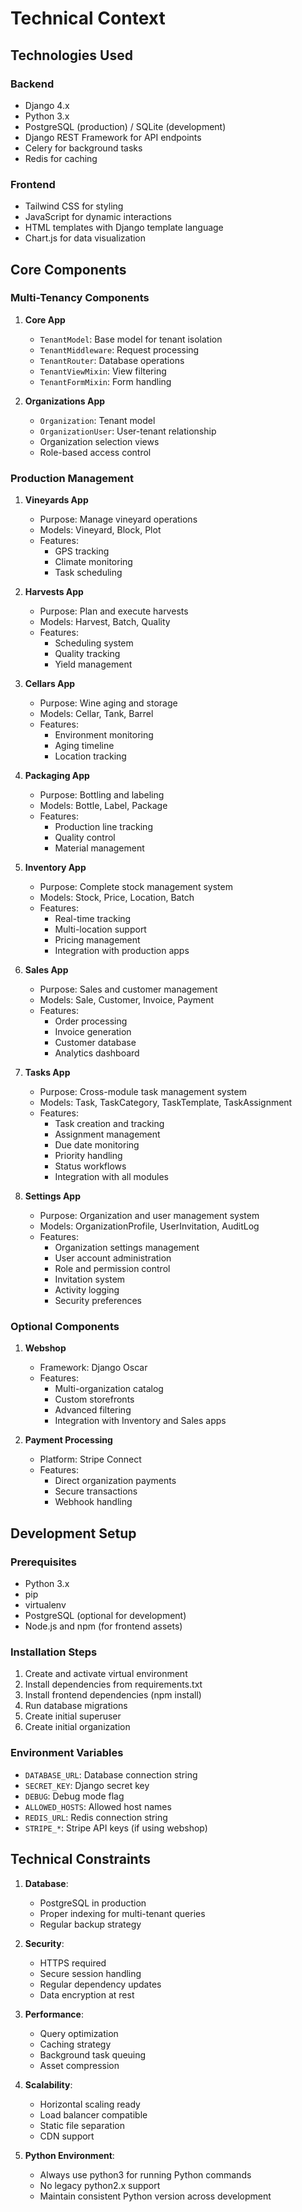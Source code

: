 # Technical Context

## Technologies Used

### Backend
- Django 4.x
- Python 3.x
- PostgreSQL (production) / SQLite (development)
- Django REST Framework for API endpoints
- Celery for background tasks
- Redis for caching

### Frontend
- Tailwind CSS for styling
- JavaScript for dynamic interactions
- HTML templates with Django template language
- Chart.js for data visualization

## Core Components

### Multi-Tenancy Components
1. **Core App**
   - `TenantModel`: Base model for tenant isolation
   - `TenantMiddleware`: Request processing
   - `TenantRouter`: Database operations
   - `TenantViewMixin`: View filtering
   - `TenantFormMixin`: Form handling

2. **Organizations App**
   - `Organization`: Tenant model
   - `OrganizationUser`: User-tenant relationship
   - Organization selection views
   - Role-based access control

### Production Management
1. **Vineyards App**
   - Purpose: Manage vineyard operations
   - Models: Vineyard, Block, Plot
   - Features:
     - GPS tracking
     - Climate monitoring
     - Task scheduling

2. **Harvests App**
   - Purpose: Plan and execute harvests
   - Models: Harvest, Batch, Quality
   - Features:
     - Scheduling system
     - Quality tracking
     - Yield management

3. **Cellars App**
   - Purpose: Wine aging and storage
   - Models: Cellar, Tank, Barrel
   - Features:
     - Environment monitoring
     - Aging timeline
     - Location tracking

4. **Packaging App**
   - Purpose: Bottling and labeling
   - Models: Bottle, Label, Package
   - Features:
     - Production line tracking
     - Quality control
     - Material management

5. **Inventory App**
   - Purpose: Complete stock management system
   - Models: Stock, Price, Location, Batch
   - Features:
     - Real-time tracking
     - Multi-location support
     - Pricing management
     - Integration with production apps

6. **Sales App**
   - Purpose: Sales and customer management
   - Models: Sale, Customer, Invoice, Payment
   - Features:
     - Order processing
     - Invoice generation
     - Customer database
     - Analytics dashboard

7. **Tasks App**
   - Purpose: Cross-module task management system
   - Models: Task, TaskCategory, TaskTemplate, TaskAssignment
   - Features:
     - Task creation and tracking
     - Assignment management
     - Due date monitoring
     - Priority handling
     - Status workflows
     - Integration with all modules

8. **Settings App**
   - Purpose: Organization and user management system
   - Models: OrganizationProfile, UserInvitation, AuditLog
   - Features:
     - Organization settings management
     - User account administration
     - Role and permission control
     - Invitation system
     - Activity logging
     - Security preferences

### Optional Components
1. **Webshop**
   - Framework: Django Oscar
   - Features:
     - Multi-organization catalog
     - Custom storefronts
     - Advanced filtering
     - Integration with Inventory and Sales apps

2. **Payment Processing**
   - Platform: Stripe Connect
   - Features:
     - Direct organization payments
     - Secure transactions
     - Webhook handling

## Development Setup

### Prerequisites
- Python 3.x
- pip
- virtualenv
- PostgreSQL (optional for development)
- Node.js and npm (for frontend assets)

### Installation Steps
1. Create and activate virtual environment
2. Install dependencies from requirements.txt
3. Install frontend dependencies (npm install)
4. Run database migrations
5. Create initial superuser
6. Create initial organization

### Environment Variables
- `DATABASE_URL`: Database connection string
- `SECRET_KEY`: Django secret key
- `DEBUG`: Debug mode flag
- `ALLOWED_HOSTS`: Allowed host names
- `REDIS_URL`: Redis connection string
- `STRIPE_*`: Stripe API keys (if using webshop)

## Technical Constraints
1. **Database**:
   - PostgreSQL in production
   - Proper indexing for multi-tenant queries
   - Regular backup strategy

2. **Security**:
   - HTTPS required
   - Secure session handling
   - Regular dependency updates
   - Data encryption at rest

3. **Performance**:
   - Query optimization
   - Caching strategy
   - Background task queuing
   - Asset compression

4. **Scalability**:
   - Horizontal scaling ready
   - Load balancer compatible
   - Static file separation
   - CDN support

5. **Python Environment**:
   - Always use python3 for running Python commands
   - No legacy python2.x support
   - Maintain consistent Python version across development
